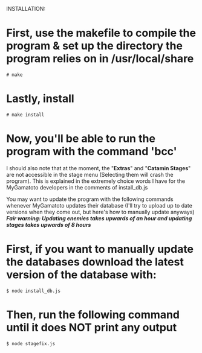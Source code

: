 INSTALLATION:

# First, use the makefile to compile the program & set up the directory the program relies on in /usr/local/share
```
# make
```
# Lastly, install

```
# make install
```

# Now, you'll be able to run the program with the command 'bcc'

I should also note that at the moment, the "**Extras**" and "**Catamin Stages**" are not accessible in the stage menu (Selecting them will crash the program).
This is explained in the extremely choice words I have for the MyGamatoto developers in the comments of install_db.js

You may want to update the program with the following commands whenever MyGamatoto updates their database (I'll try to upload up to date versions when they come out, but here's how to manually update anyways)
***Fair warning: Updating enemies takes upwards of an hour and updating stages takes upwards of 8 hours***

# First, if you want to manually update the databases download the latest version of the database with:
```
$ node install_db.js
```
# Then, run the following command until it does NOT print any output
```
$ node stagefix.js
```